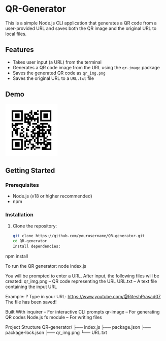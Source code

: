 # QR-Generator

This is a simple Node.js CLI application that generates a QR code from a user-provided URL and saves both the QR image and the original URL to local files.

## Features

- Takes user input (a URL) from the terminal
- Generates a QR code image from the URL using the `qr-image` package
- Saves the generated QR code as `qr_img.png`
- Saves the original URL to a `URL.txt` file

## Demo

![QR Image](./qr_img.png)

## Getting Started

### Prerequisites

- Node.js (v18 or higher recommended)
- npm

### Installation

1. Clone the repository:

   ```bash
   git clone https://github.com/yourusername/QR-generator.git
   cd QR-generator
   Install dependencies:
npm install

To run the QR generator:
node index.js

You will be prompted to enter a URL. After input, the following files will be created:
qr_img.png – QR code representing the URL
URL.txt – A text file containing the input URL

Example:
? Type in your URL: https://www.youtube.com/@RiteshPrasad07
The file has been saved!

Built With
inquirer – For interactive CLI prompts
qr-image – For generating QR codes
Node.js fs module – For writing files

Project Structure
QR-generator/
├── index.js
├── package.json
├── package-lock.json
├── qr_img.png
└── URL.txt





